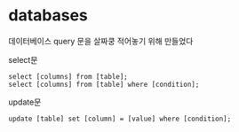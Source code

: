 # databases

데이터베이스 query 문을 살짜쿵 적어놓기 위해 만들었다

select문

    select [columns] from [table];
    select [columns] from [table] where [condition];
    
    
update문

    update [table] set [column] = [value] where [condition];
